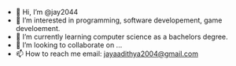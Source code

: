 - 👋 Hi, I’m @jay2044
- 👀 I’m interested in programming, software developement, game develoement.
- 🌱 I’m currently learning computer science as a bachelors degree.
- 💞️ I’m looking to collaborate on ...
- 📫 How to reach me email: jayaadithya2004@gmail.com

<!---
jay2044/jay2044 is a ✨ special ✨ repository because its `README.md` (this file) appears on your GitHub profile.
You can click the Preview link to take a look at your changes.
--->
